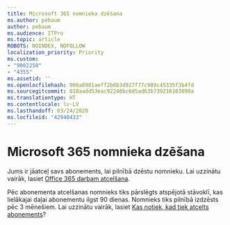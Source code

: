 ```yaml
---
title: Microsoft 365 nomnieka dzēšana
ms.author: pebaum
author: pebaum
ms.audience: ITPro
ms.topic: article
ROBOTS: NOINDEX, NOFOLLOW
localization_priority: Priority
ms.custom:
- "9002250"
- "4355"
ms.assetid: ''
ms.openlocfilehash: 906a8901aeff2b6b3d927f77c989c45335f3b4fd
ms.sourcegitcommit: 018aadd53eac92248bc6d5ad63b739216103090a
ms.translationtype: HT
ms.contentlocale: lv-LV
ms.lasthandoff: 03/24/2020
ms.locfileid: "42940433"
---
```

# <a name="delete-microsoft-365-tenant"></a>Microsoft 365 nomnieka dzēšana

Jums ir jāatceļ savs abonements, lai pilnībā dzēstu nomnieku. Lai uzzinātu vairāk, lasiet [Office 365 darbam atcelšana](https://docs.microsoft.com/microsoft-365/commerce/subscriptions/cancel-your-subscription?view=o365-worldwide). 
 
Pēc abonementa atcelšanas nomnieks tiks pārslēgts atspējotā stāvoklī, kas lielākajai daļai abonementu ilgst 90 dienas. Nomnieks tiks pilnībā izdzēsts pēc 3 mēnešiem. Lai uzzinātu vairāk, lasiet [Kas notiek, kad tiek atcelts abonements](https://docs.microsoft.com/microsoft-365/commerce/subscriptions/cancel-your-subscription?view=o365-worldwide#what-happens-when-you-cancel-a-subscription)?
